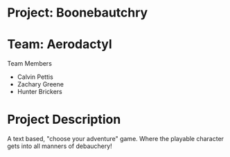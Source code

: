 # Project: Boonebautchry
# Team: Aerodactyl

Team Members
* Calvin Pettis
* Zachary Greene
* Hunter Brickers

# Project Description

A text based, "choose your adventure" game. Where the playable character gets into all manners of debauchery!
